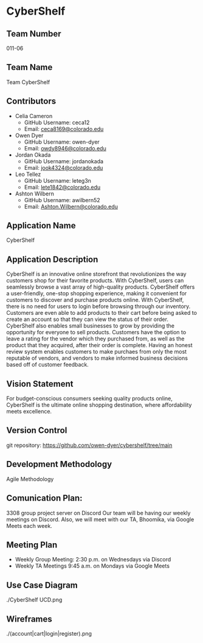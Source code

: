 # CyberShelf

## Team Number
011-06

## Team Name
Team CyberShelf

## Contributors
- Celia Cameron
    - GitHub Username: ceca12
    - Email: ceca8169@colorado.edu
- Owen Dyer
    - GitHub Username: owen-dyer
    - Email: owdy8946@colorado.edu
- Jordan Okada
    - GitHub Username: jordanokada
    - Email: jook4324@colorado.edu
- Leo Tellez
    - GitHub Username: leteg3n
    - Email: lete1842@colorado.edu
- Ashton Wilbern
    - GitHub Username: awilbern52
    - Email: Ashton.Wilbern@colorado.edu

## Application Name
CyberShelf

## Application Description
CyberShelf is an innovative online storefront that revolutionizes the way customers shop for their favorite products. With CyberShelf, users can seamlessly browse a vast array of high-quality products. CyberShelf offers a user-friendly, one-stop shopping experience, making it convenient for customers to discover and purchase products online.
With CyberShelf, there is no need for users to login before browsing through our inventory. Customers are even able to add products to their cart before being asked to create an account so that they can view the status of their order.
CyberShelf also enables small businesses to grow by providing the opportunity for everyone to sell products. Customers have the option to leave a rating for the vendor which they purchased from, as well as the product that they acquired, after their order is complete. Having an honest review system enables customers to make purchaes from only the most reputable of vendors, and vendors to make informed business decisions based off of customer feedback.

## Vision Statement
For budget-conscious consumers seeking quality products online, CyberShelf is the ultimate online shopping destination, where affordability meets excellence.

## Version Control
git repository: https://github.com/owen-dyer/cybershelf/tree/main

## Development Methodology
Agile Methodology

## Comunication Plan: 
3308 group project server on Discord
Our team will be having our weekly meetings on Discord. Also, we will meet with our TA, Bhoomika, via Google Meets each week.

## Meeting Plan
- Weekly Group Meeting: 2:30 p.m. on Wednesdays via Discord
- Weekly TA Meetings 9:45 a.m. on Mondays via Google Meets

## Use Case Diagram
./CyberShelf UCD.png

## Wireframes
./(account|cart|login|register).png